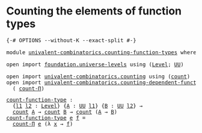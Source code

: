 # Counting the elements of function types

<pre class="Agda"><a id="52" class="Symbol">{-#</a> <a id="56" class="Keyword">OPTIONS</a> <a id="64" class="Pragma">--without-K</a> <a id="76" class="Pragma">--exact-split</a> <a id="90" class="Symbol">#-}</a>

<a id="95" class="Keyword">module</a> <a id="102" href="univalent-combinatorics.counting-function-types.html" class="Module">univalent-combinatorics.counting-function-types</a> <a id="150" class="Keyword">where</a>

<a id="157" class="Keyword">open</a> <a id="162" class="Keyword">import</a> <a id="169" href="foundation.universe-levels.html" class="Module">foundation.universe-levels</a> <a id="196" class="Keyword">using</a> <a id="202" class="Symbol">(</a><a id="203" href="Agda.Primitive.html#597" class="Postulate">Level</a><a id="208" class="Symbol">;</a> <a id="210" href="foundation-core.universe-levels.html#222" class="Primitive">UU</a><a id="212" class="Symbol">)</a>

<a id="215" class="Keyword">open</a> <a id="220" class="Keyword">import</a> <a id="227" href="univalent-combinatorics.counting.html" class="Module">univalent-combinatorics.counting</a> <a id="260" class="Keyword">using</a> <a id="266" class="Symbol">(</a><a id="267" href="univalent-combinatorics.counting.html#1746" class="Function">count</a><a id="272" class="Symbol">)</a>
<a id="274" class="Keyword">open</a> <a id="279" class="Keyword">import</a> <a id="286" href="univalent-combinatorics.counting-dependent-function-types.html" class="Module">univalent-combinatorics.counting-dependent-function-types</a> <a id="344" class="Keyword">using</a>
  <a id="352" class="Symbol">(</a> <a id="354" href="univalent-combinatorics.counting-dependent-function-types.html#1767" class="Function">count-Π</a><a id="361" class="Symbol">)</a>
</pre>
<pre class="Agda"><a id="count-function-type"></a><a id="376" href="univalent-combinatorics.counting-function-types.html#376" class="Function">count-function-type</a> <a id="396" class="Symbol">:</a>
  <a id="400" class="Symbol">{</a><a id="401" href="univalent-combinatorics.counting-function-types.html#401" class="Bound">l1</a> <a id="404" href="univalent-combinatorics.counting-function-types.html#404" class="Bound">l2</a> <a id="407" class="Symbol">:</a> <a id="409" href="Agda.Primitive.html#597" class="Postulate">Level</a><a id="414" class="Symbol">}</a> <a id="416" class="Symbol">{</a><a id="417" href="univalent-combinatorics.counting-function-types.html#417" class="Bound">A</a> <a id="419" class="Symbol">:</a> <a id="421" href="foundation-core.universe-levels.html#222" class="Primitive">UU</a> <a id="424" href="univalent-combinatorics.counting-function-types.html#401" class="Bound">l1</a><a id="426" class="Symbol">}</a> <a id="428" class="Symbol">{</a><a id="429" href="univalent-combinatorics.counting-function-types.html#429" class="Bound">B</a> <a id="431" class="Symbol">:</a> <a id="433" href="foundation-core.universe-levels.html#222" class="Primitive">UU</a> <a id="436" href="univalent-combinatorics.counting-function-types.html#404" class="Bound">l2</a><a id="438" class="Symbol">}</a> <a id="440" class="Symbol">→</a>
  <a id="444" href="univalent-combinatorics.counting.html#1746" class="Function">count</a> <a id="450" href="univalent-combinatorics.counting-function-types.html#417" class="Bound">A</a> <a id="452" class="Symbol">→</a> <a id="454" href="univalent-combinatorics.counting.html#1746" class="Function">count</a> <a id="460" href="univalent-combinatorics.counting-function-types.html#429" class="Bound">B</a> <a id="462" class="Symbol">→</a> <a id="464" href="univalent-combinatorics.counting.html#1746" class="Function">count</a> <a id="470" class="Symbol">(</a><a id="471" href="univalent-combinatorics.counting-function-types.html#417" class="Bound">A</a> <a id="473" class="Symbol">→</a> <a id="475" href="univalent-combinatorics.counting-function-types.html#429" class="Bound">B</a><a id="476" class="Symbol">)</a>
<a id="478" href="univalent-combinatorics.counting-function-types.html#376" class="Function">count-function-type</a> <a id="498" href="univalent-combinatorics.counting-function-types.html#498" class="Bound">e</a> <a id="500" href="univalent-combinatorics.counting-function-types.html#500" class="Bound">f</a> <a id="502" class="Symbol">=</a>
  <a id="506" href="univalent-combinatorics.counting-dependent-function-types.html#1767" class="Function">count-Π</a> <a id="514" href="univalent-combinatorics.counting-function-types.html#498" class="Bound">e</a> <a id="516" class="Symbol">(λ</a> <a id="519" href="univalent-combinatorics.counting-function-types.html#519" class="Bound">x</a> <a id="521" class="Symbol">→</a> <a id="523" href="univalent-combinatorics.counting-function-types.html#500" class="Bound">f</a><a id="524" class="Symbol">)</a>
</pre>